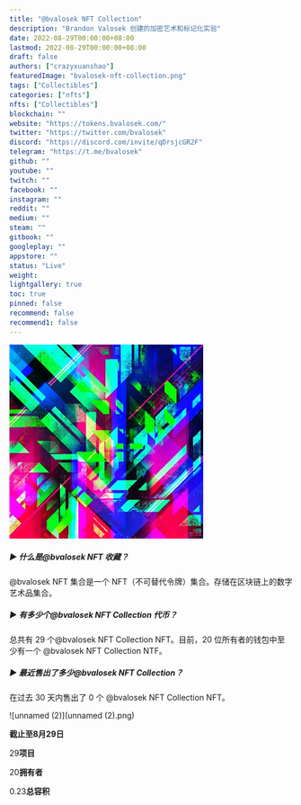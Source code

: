 ```yaml
---
title: "@bvalosek NFT Collection"
description: "Brandon Valosek 创建的加密艺术和标记化实验"
date: 2022-08-29T00:00:00+08:00
lastmod: 2022-08-29T00:00:00+08:00
draft: false
authors: ["crazyxuanshao"]
featuredImage: "bvalosek-nft-collection.png"
tags: ["Collectibles"]
categories: ["nfts"]
nfts: ["Collectibles"]
blockchain: ""
website: "https://tokens.bvalosek.com/"
twitter: "https://twitter.com/bvalosek"
discord: "https://discord.com/invite/qDrsjcGR2F"
telegram: "https://t.me/bvalosek"
github: ""
youtube: ""
twitch: ""
facebook: ""
instagram: ""
reddit: ""
medium: ""
steam: ""
gitbook: ""
googleplay: ""
appstore: ""
status: "Live"
weight: 
lightgallery: true
toc: true
pinned: false
recommend: false
recommend1: false
---
```

![unnamed](unnamed.png)

##### ▶ 什么是@bvalosek NFT 收藏？

@bvalosek NFT 集合是一个 NFT（不可替代令牌）集合。存储在区块链上的数字艺术品集合。

##### ▶ 有多少个@bvalosek NFT Collection 代币？

总共有 29 个@bvalosek NFT Collection NFT。目前，20 位所有者的钱包中至少有一个 @bvalosek NFT Collection NTF。

##### ▶ 最近售出了多少@bvalosek NFT Collection？

在过去 30 天内售出了 0 个 @bvalosek NFT Collection NFT。

![unnamed (2)](unnamed (2).png)

**截止至8月29日**

29**项目**

20**拥有者**

0.23**总容积**